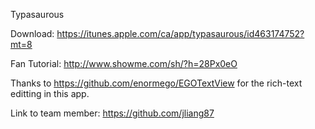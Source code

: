 Typasaurous

Download: https://itunes.apple.com/ca/app/typasaurous/id463174752?mt=8

Fan Tutorial: http://www.showme.com/sh/?h=28Px0eO

Thanks to https://github.com/enormego/EGOTextView for the rich-text editting in this app. 

Link to team member: https://github.com/jliang87